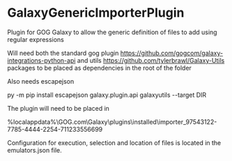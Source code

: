 # GalaxyGenericImporterPlugin
Plugin for GOG Galaxy to allow the generic definition of files to add using regular expressions

Will need both the standard gog plugin https://github.com/gogcom/galaxy-integrations-python-api and utils https://github.com/tylerbrawl/Galaxy-Utils packages to be placed as dependencies in the root of the folder

Also needs escapejson

py -m pip install escapejson galaxy.plugin.api galaxyutils --target DIR

The plugin will need to be placed in 

%localappdata%\GOG.com\Galaxy\plugins\installed\importer_97543122-7785-4444-2254-711233556699

Configuration for execution, selection and location of files is located in the emulators.json file.

